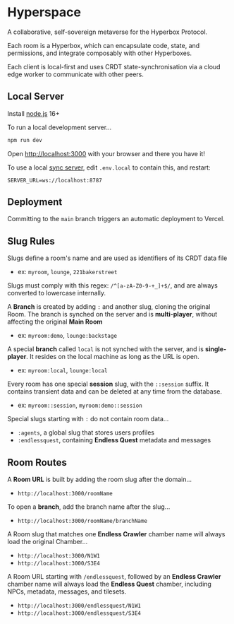 
# Hyperspace

A collaborative, self-sovereign metaverse for the Hyperbox Protocol.

Each room is a Hyperbox, which can encapsulate code, state, and permissions, and integrate composably with other Hyperboxes.

Each client is local-first and uses CRDT state-synchronisation via a cloud edge worker to communicate with other peers.


## Local Server

Install [node.js](https://nodejs.org/en/download) 16+

To run a local development server...

```bash
npm run dev
```

Open [http://localhost:3000](http://localhost:3000) with your browser and there you have it!

To use a local [sync server](https://github.com/funDAOmental/hyperbox-server), edit `.env.local` to contain this, and restart:

```
SERVER_URL=ws://localhost:8787
```


## Deployment

Committing to the `main` branch triggers an automatic deployment to Vercel.


## Slug Rules

Slugs define a room's name and are used as identifiers of its CRDT data file

* ex: `myroom`, `lounge`, `221bakerstreet`

Slugs must comply with this regex: `/^[a-zA-Z0-9-+_]+$/`, and are always converted to lowercase internally.

A **Branch** is created by adding `:` and another slug, cloning the original Room. The branch is synched on the server and is **multi-player**, without affecting the original **Main Room**

* ex: `myroom:demo`, `lounge:backstage`

A special **branch** called `local` is not synched with the server, and is **single-player**. It resides on the local machine as long as the URL is open.

* ex: `myroom:local`, `lounge:local`

Every room has one special **session** slug, with the `::session` suffix. It contains transient data and can be deleted at any time from the database.

* ex: `myroom::session`, `myroom:demo::session`

Special slugs starting with `:` do not contain room data...

* `:agents`, a global slug that stores users profiles 
* `:endlessquest`, containing **Endless Quest** metadata and messages


## Room Routes

A **Room URL** is built by adding the room slug after the domain...

* `http://localhost:3000/roomName`

To open a **branch**, add the branch name after the slug...

* `http://localhost:3000/roomName/branchName`

A Room slug that matches one **Endless Crawler** chamber name will always load the original Chamber...

* `http://localhost:3000/N1W1`
* `http://localhost:3000/S3E4`

A Room URL starting with `/endlessquest`, followed by an **Endless Crawler** chamber name will always load the **Endless Quest** chamber, including NPCs, metadata, messages, and tilesets.

* `http://localhost:3000/endlessquest/N1W1`
* `http://localhost:3000/endlessquest/S3E4`




